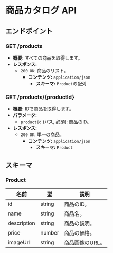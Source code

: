 # 商品カタログ API

## エンドポイント

### GET /products

- **概要:** すべての商品を取得します。
- **レスポンス:**
  - `200 OK`: 商品のリスト。
    - **コンテンツ:** `application/json`
      - **スキーマ:** `Product`の配列

### GET /products/{productId}

- **概要:** IDで商品を取得します。
- **パラメータ:**
  - `productId` (パス, 必須): 商品のID。
- **レスポンス:**
  - `200 OK`: 単一の商品。
    - **コンテンツ:** `application/json`
      - **スキーマ:** `Product`

## スキーマ

### Product

| 名前        | 型     | 説明                   |
|-------------|--------|------------------------|
| id          | string | 商品のID。             |
| name        | string | 商品名。               |
| description | string | 商品の説明。           |
| price       | number | 商品の価格。           |
| imageUrl    | string | 商品画像のURL。        |

